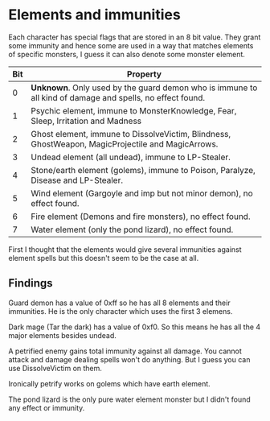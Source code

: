 # Elements and immunities

Each character has special flags that are stored in an 8 bit value. They grant some immunity and hence some are used in a way that matches elements of specific monsters, I guess it can also denote some monster element.

Bit | Property
----|----
0 | **Unknown**. Only used by the guard demon who is immune to all kind of damage and spells, no effect found.
1 | Psychic element, immune to MonsterKnowledge, Fear, Sleep, Irritation and Madness
2 | Ghost element, immune to DissolveVictim, Blindness, GhostWeapon, MagicProjectile and MagicArrows.
3 | Undead element (all undead), immune to LP-Stealer.
4 | Stone/earth element (golems), immune to Poison, Paralyze, Disease and LP-Stealer.
5 | Wind element (Gargoyle and imp but not minor demon), no effect found.
6 | Fire element (Demons and fire monsters), no effect found.
7 | Water element (only the pond lizard), no effect found.

First I thought that the elements would give several immunities against element spells but this doesn't seem to be the case at all.


## Findings

Guard demon has a value of 0xff so he has all 8 elements and their immunities. He is the only character which uses the first 3 elemens.

Dark mage (Tar the dark) has a value of 0xf0. So this means he has all the 4 major elements besides undead.

A petrified enemy gains total immunity against all damage. You cannot attack and damage dealing spells won't do anything. But I guess you can use DissolveVictim on them.

Ironically petrify works on golems which have earth element.

The pond lizard is the only pure water element monster but I didn't found any effect or immunity.
